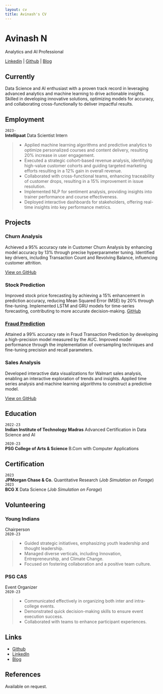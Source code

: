 ```yaml
---
layout: cv
title: Avinash's CV
---
```

# Avinash N
Analytics and AI Professional

<div id="webaddress">
<i class="fa fa-linkedin"></i> <a href="https://www.linkedin.com/in/avinashndatascientist/">Linkedin</a>
|
<i class="fa fa-github"></i> <a href="https://github.com/avinashndatascientist">Github</a>
|
<i class="fa fa-medium"></i> <a href="https://medium.com/@avinashndatascientist">Blog</a>
</div>


## Currently

Data Science and AI enthusiast with a proven track record in leveraging advanced analytics and machine learning to drive actionable insights. Skilled in developing innovative solutions, optimizing models for accuracy, and collaborating cross-functionally to deliver impactful results.

## Employment

`2023-`  
__Intellipaat__ Data Scientist Intern  
> - Applied machine learning algorithms and predictive analytics to optimize personalized courses and content delivery, resulting 20% increase in user engagement.
> - Executed a strategic cohort-based revenue analysis, identifying high-value customer cohorts and guiding targeted marketing efforts resulting in a 12% gain in overall revenue.
> - Collaborated with cross-functional teams, enhancing traceability of customer drops, resulting in a 15% improvement in issue resolution.
> - Implemented NLP for sentiment analysis, providing insights into trainer performance and course effectiveness.
> - Deployed interactive dashboards for stakeholders, offering real-time insights into key performance metrics.

## Projects

### Churn Analysis

Achieved a 95% accuracy rate in Customer Churn Analysis by enhancing model accuracy by 13% through precise hyperparameter tuning. Identified key drivers, including Transaction Count and Revolving Balance, influencing customer attrition.

[View on GitHub](https://github.com/avinashndatascientist/Projects/tree/main/Bank%20Customer%20Churn)

### Stock Prediction

Improved stock price forecasting by achieving a 15% enhancement in prediction accuracy, reducing Mean Squared Error (MSE) by 20% through fine-tuning. Implemented LSTM and GRU models for time-series forecasting, contributing to more accurate decision-making. [GitHub](https://github.com/avinashndatascientist/Projects/tree/main/Stock%20Price%20Prediction)

### [Fraud Prediction](https://github.com/avinashndatascientist/Projects/tree/main/Fraud%20Transaction%20Prediction)

Attained a 99% accuracy rate in Fraud Transaction Prediction by developing a high-precision model measured by the AUC. Improved model performance through the implementation of oversampling techniques and fine-tuning precision and recall parameters.

### Sales Analysis

Developed interactive data visualizations for Walmart sales analysis, enabling an interactive exploration of trends and insights. Applied time series analysis and machine learning algorithms to construct a predictive model.

[View on GitHub](https://github.com/avinashndatascientist/Projects/tree/main/Walmart%20Sales%20Forecast)

## Education

`2022-23`  
__Indian Institute of Technology Madras__ Advanced Certification in Data Science and AI

`2020-23`  
__PSG College of Arts & Science__ B.Com with Computer Applications

## Certification

`2023`  
__JPMorgan Chase & Co.__ Quantitative Research (_Job Simulation on Forage_)
`2023`  
__BCG X__ Data Science (_Job Simulation on Forage_)

## Volunteering

### Young Indians

Chairperson  
`2020-23`
> - Guided strategic initiatives, emphasizing youth leadership and thought leadership.
> - Managed diverse verticals, including Innovation, Entrepreneurship, and Climate Change.
> - Focused on fostering collaboration and a positive team culture.

### PSG CAS

Event Organizer  
`2020-23`
> - Communicated effectively in organizing both inter and intra-college events.
> - Demonstrated quick decision-making skills to ensure event execution success.
> - Collaborated with teams to enhance participant experiences.


## Links

<!-- fa are fontawesome, ai are academicons -->
* <i class="fa fa-github"></i> <a href="https://github.com/avinashndatascientist">Github</a><br />
* <i class="fa fa-linkedin"></i> <a href="https://www.linkedin.com/in/avinashndatascientist/">LinkedIn</a>
* <i class="fa fa-medium"></i> <a href="https://medium.com/@avinashndatascientist">Blog</a>


## References

Available on request.

<!-- ### Footer

Last updated: May 2013 -->
